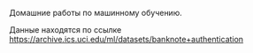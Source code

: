 Домашние работы по машинному обучению.

Данные находятся по ссылке https://archive.ics.uci.edu/ml/datasets/banknote+authentication
